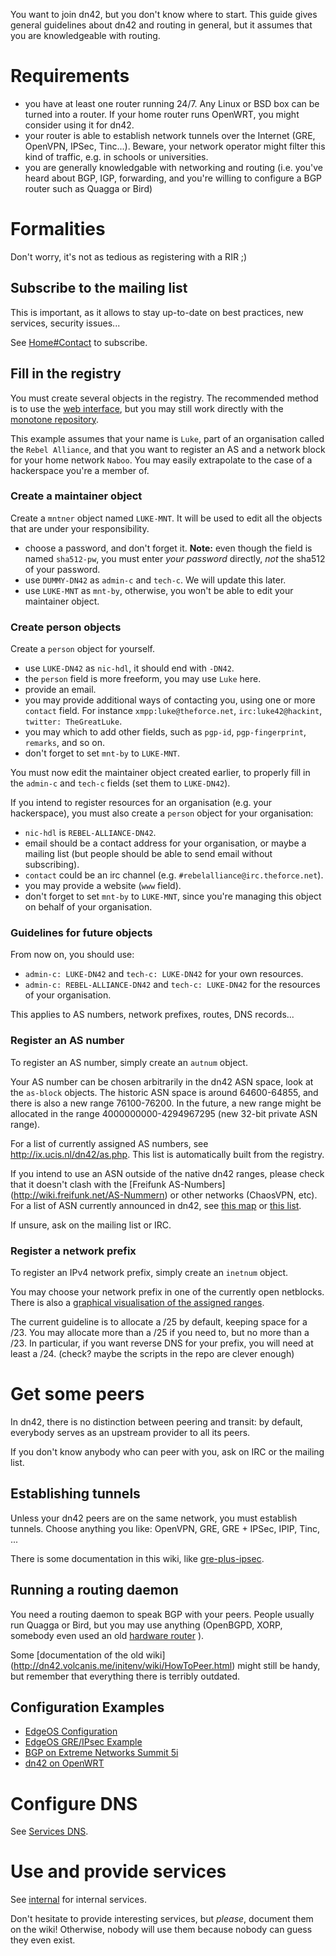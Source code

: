 You want to join dn42, but you don't know where to start. This guide gives general guidelines about dn42 and routing in general, but it assumes that you are knowledgeable with routing.

# Requirements

- you have at least one router running 24/7. Any Linux or BSD box can be turned into a router. If your home router runs OpenWRT, you might consider using it for dn42.
- your router is able to establish network tunnels over the Internet (GRE, OpenVPN, IPSec, Tinc...). Beware, your network operator might filter this kind of traffic, e.g. in schools or universities.
- you are generally knowledgable with networking and routing (i.e. you've heard about BGP, IGP, forwarding, and you're willing to configure a BGP router such as Quagga or Bird)

# Formalities

Don't worry, it's not as tedious as registering with a RIR ;)

## Subscribe to the mailing list

This is important, as it allows to stay up-to-date on best practices, new services, security issues...

See [Home#Contact](Home#Contact) to subscribe.

## Fill in the registry

You must create several objects in the registry. The recommended method is to use the [web interface](https://io.nixnodes.net/?registry), but you may still work directly with the [monotone repository](Services-Whois#Monotone).

This example assumes that your name is `Luke`, part of an organisation called the `Rebel Alliance`, and that you want to register an AS and a network block for your home network `Naboo`. You may easily extrapolate to the case of a hackerspace you're a member of.

### Create a maintainer object

Create a `mntner` object named `LUKE-MNT`. It will be used to edit all the objects that are under your responsibility.

- choose a password, and don't forget it.  **Note:** even though the field is named `sha512-pw`, you must enter *your password* directly, *not* the sha512 of your password.
- use `DUMMY-DN42` as `admin-c` and `tech-c`. We will update this later.
- use `LUKE-MNT` as `mnt-by`, otherwise, you won't be able to edit your maintainer object.

### Create person objects

Create a `person` object for yourself.

- use `LUKE-DN42` as `nic-hdl`, it should end with `-DN42`.
- the `person` field is more freeform, you may use `Luke` here.
- provide an email.
- you may provide additional ways of contacting you, using one or more `contact` field. For instance `xmpp:luke@theforce.net`, `irc:luke42@hackint`, `twitter: TheGreatLuke`.
- you may which to add other fields, such as `pgp-id`, `pgp-fingerprint`, `remarks`, and so on.
- don't forget to set `mnt-by` to `LUKE-MNT`.

You must now edit the maintainer object created earlier, to properly fill in the `admin-c` and `tech-c` fields (set them to `LUKE-DN42`).

If you intend to register resources for an organisation (e.g. your hackerspace), you must also create a `person` object for your organisation:

- `nic-hdl` is `REBEL-ALLIANCE-DN42`.
- email should be a contact address for your organisation, or maybe a mailing list (but people should be able to send email without subscribing).
- `contact` could be an irc channel (e.g. `#rebelalliance@irc.theforce.net`).
- you may provide a website (`www` field).
- don't forget to set `mnt-by` to `LUKE-MNT`, since you're managing this object on behalf of your organisation.

### Guidelines for future objects

From now on, you should use:

- `admin-c: LUKE-DN42` and `tech-c: LUKE-DN42` for your own resources.
- `admin-c: REBEL-ALLIANCE-DN42` and `tech-c: LUKE-DN42` for the resources of your organisation.

This applies to AS numbers, network prefixes, routes, DNS records...

### Register an AS number

To register an AS number, simply create an `autnum` object.

Your AS number can be chosen arbitrarily in the dn42 ASN space, look at the `as-block` objects. The historic ASN space is around 64600-64855, and there is also a new range 76100-76200. In the future, a new range might be allocated in the range 4000000000-4294967295 (new 32-bit private ASN range).

For a list of currently assigned AS numbers, see http://ix.ucis.nl/dn42/as.php. This list is automatically built from the registry.

If you intend to use an ASN outside of the native dn42 ranges, please check that it doesn't clash with the [Freifunk AS-Numbers] (http://wiki.freifunk.net/AS-Nummern) or other networks (ChaosVPN, etc). For a list of ASN currently announced in dn42, see [this map](http://nixnodes.net/dn42/graph/) or [this list](http://109.24.208.244:8888/dn42/lastseen/).

If unsure, ask on the mailing list or IRC.

### Register a network prefix

To register an IPv4 network prefix, simply create an `inetnum` object.

You may choose your network prefix in one of the currently open netblocks. There is also a [graphical visualisation of the assigned ranges](http://109.24.208.244:8888/dn42-netblock-visu/registry.html).

The current guideline is to allocate a /25 by default, keeping space for a /23. You may allocate more than a /25 if you need to, but no more than a /23. In particular, if you want reverse DNS for your prefix, you will need at least a /24. (check? maybe the scripts in the repo are clever enough)


# Get some peers

In dn42, there is no distinction between peering and transit: by default, everybody serves as an upstream provider to all its peers.

If you don't know anybody who can peer with you, ask on IRC or the mailing list.

## Establishing tunnels

Unless your dn42 peers are on the same network, you must establish tunnels. Choose anything you like: OpenVPN, GRE, GRE + IPSec, IPIP, Tinc, ...

There is some documentation in this wiki, like [gre-plus-ipsec](gre-plus-ipsec).

## Running a routing daemon

You need a routing daemon to speak BGP with your peers. People usually run Quagga or Bird, but you may use anything (OpenBGPD, XORP, somebody even used an old [hardware router](bgp-on-extreme-summit5i) ).

Some [documentation of the old wiki] (http://dn42.volcanis.me/initenv/wiki/HowToPeer.html) might still be handy, but remember that everything there is terribly outdated.

## Configuration Examples

* [EdgeOS Configuration](EdgeOS-Config-Example)
* [EdgeOS GRE/IPsec Example](EdgeOS-GRE-IPsec-Example)
* [BGP on Extreme Networks Summit 5i](bgp-on-extreme-summit5i)
* [dn42 on OpenWRT](dn42-on-OpenWRT)

# Configure DNS

See [Services DNS](Services-DNS).

# Use and provide services

See [internal](internal) for internal services.

Don't hesitate to provide interesting services, but *please*, document them on the wiki! Otherwise, nobody will use them because nobody can guess they even exist.